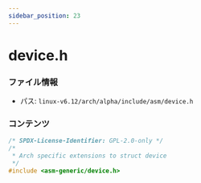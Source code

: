 ```yaml
---
sidebar_position: 23
---
```

# device.h

### ファイル情報

- パス: `linux-v6.12/arch/alpha/include/asm/device.h`

### コンテンツ

```h
/* SPDX-License-Identifier: GPL-2.0-only */
/*
 * Arch specific extensions to struct device
 */
#include <asm-generic/device.h>


```
